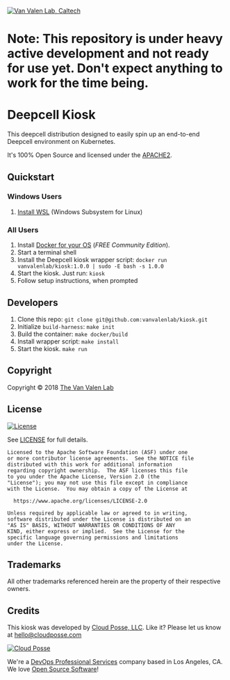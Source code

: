[![Van Valen Lab, Caltech](https://upload.wikimedia.org/wikipedia/commons/7/75/Caltech_Logo.svg)](http://www.vanvalen.caltech.edu/)

# Note: This repository is under heavy active development and not ready for use yet. Don't expect anything to work for the time being.


# Deepcell Kiosk

This deepcell distribution designed to easily spin up an end-to-end Deepcell environment on Kubernetes.

It's 100% Open Source and licensed under the [APACHE2](LICENSE).

## Quickstart

### Windows Users

1. [Install WSL](https://docs.microsoft.com/en-us/windows/wsl/install-win10) (Windows Subsystem for Linux)

### All Users

1. Install [Docker for your OS](https://www.docker.com/community-edition) (*FREE Community Edition*). 
2. Start a terminal shell
3. Install the Deepcell kiosk wrapper script: `docker run vanvalenlab/kiosk:1.0.0 | sudo -E bash -s 1.0.0`
4. Start the kiosk. Just run: `kiosk`
5. Follow setup instructions, when prompted

## Developers

1. Clone this repo: `git clone git@github.com:vanvalenlab/kiosk.git`
2. Initialize `build-harness`: `make init`
3. Build the container: `make docker/build`
4. Install wrapper script: `make install`
5. Start the kiosk. `make run`

## Copyright

Copyright © 2018 [The Van Valen Lab](http://www.vanvalen.caltech.edu/)

## License 

[![License](https://img.shields.io/badge/License-Apache%202.0-blue.svg)](https://opensource.org/licenses/Apache-2.0) 

See [LICENSE](LICENSE) for full details.

    Licensed to the Apache Software Foundation (ASF) under one
    or more contributor license agreements.  See the NOTICE file
    distributed with this work for additional information
    regarding copyright ownership.  The ASF licenses this file
    to you under the Apache License, Version 2.0 (the
    "License"); you may not use this file except in compliance
    with the License.  You may obtain a copy of the License at

      https://www.apache.org/licenses/LICENSE-2.0

    Unless required by applicable law or agreed to in writing,
    software distributed under the License is distributed on an
    "AS IS" BASIS, WITHOUT WARRANTIES OR CONDITIONS OF ANY
    KIND, either express or implied.  See the License for the
    specific language governing permissions and limitations
    under the License.


## Trademarks

All other trademarks referenced herein are the property of their respective owners.

## Credits

This kiosk was developed by [Cloud Posse, LLC](https://cloudposse.com). Like it? Please let us know at <hello@cloudposse.com>

[![Cloud Posse](https://cloudposse.com/logo-300x69.svg)](https://cloudposse.com)

We're a [DevOps Professional Services](https://cloudposse.com) company based in Los Angeles, CA. We love [Open Source Software](https://github.com/cloudposse/)!


